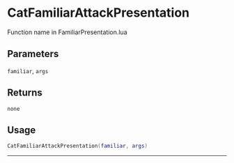 # CatFamiliarAttackPresentation
Function name in FamiliarPresentation.lua
## Parameters
`familiar`, `args`
## Returns
`none`
## Usage
```lua
CatFamiliarAttackPresentation(familiar, args)
```
---
